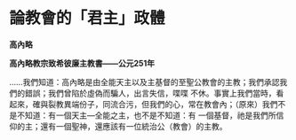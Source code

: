 # 論教會的「君主」政體


**高內略**

**高內略教宗致希彼廉主教書——公元251年**





……我們知道：高內略是由全能天主以及主基督的至聖公教會的主教；我們承認我們的錯誤；我們曾陷於虛偽而騙人，出言失信，喋喋
不休。事實上我們當時，看起來，確與裂教異端份子，同流合污，但我們的心，常在教會內；（原來）我們不是不知道：有一個天主—全能之主，也不是不知道：有
一個基督，祂是我們所信仰的主；還有一個聖神，還應該有一位統治公（教會）的主教。

